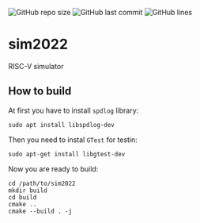 ![GitHub repo size](https://img.shields.io/github/repo-size/106-inc/sim2022?style=for-the-badge)
![GitHub last commit](https://img.shields.io/github/last-commit/106-inc/sim2022?color=red&style=for-the-badge)
![GitHub lines](https://img.shields.io/tokei/lines/github/106-inc/sim2022?style=for-the-badge)

# sim2022
RISC-V simulator

## How to build

At first you have to install `spdlog` library:
```
sudo apt install libspdlog-dev
```
Then you need to instal `GTest` for testin:
```
sudo apt-get install libgtest-dev
```
Now you are ready to build:
```
cd /path/to/sim2022
mkdir build
cd build
cmake ..
cmake --build . -j
```
